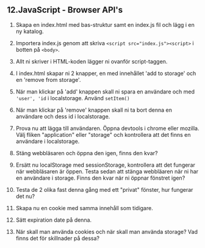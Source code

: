 ## 12.JavaScript - Browser API's

1. Skapa en index.html med bas-struktur samt en index.js fil och lägg i en ny katalog.

1. Importera index.js genom att skriva ```<script src="index.js"><script>``` i botten på ```<body>```.

1. Allt ni skriver i HTML-koden lägger ni ovanför script-taggen.

1. I index.html skapar ni 2 knapper, en med innehållet 'add to storage' och en 'remove from storage'.

1. När man klickar på 'add' knappen skall ni spara en användare och med ```'user', 'id``` i localstorage. Använd ```setItem()```

1. När man klickar på 'remove' knappen skall ni ta bort denna en användare och dess id i localstorage.

1. Prova nu att lägga till användaren. Öppna devtools i chrome eller mozilla. Välj fliken "application" eller "storage" och kontrollera att det finns en användare i localstorage.

1. Stäng webbläsaren och öppna den igen, finns den kvar?

1. Ersätt nu localStorage med sessionStorage, kontrollera att det fungerar när webbläsaren är öppen. Testa sedan att stänga webbläaren när ni har en användare i storage. Finns den kvar när ni öppnar fönstret igen?

1. Testa de 2 olika fast denna gång med ett "privat" fönster, hur fungerar det nu?

1. Skapa nu en cookie med samma innehåll som tidigare.

1. Sätt expiration date på denna.

1. När skall man använda cookies och när skall man använda storage? Vad finns det för skillnader på dessa?


